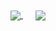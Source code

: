 <a href="https://github.com/darmawan06/">
  <img align="center" src="https://github-readme-stats.vercel.app/api?username=darmawan06&show_icons=true&theme=gradiens" />
</a>

<a style="margin-left:20px" href="https://github.com/darmawan06/">
  <img align="center" src="https://github-readme-stats.vercel.app/api/top-langs/?username=darmawan06&layout=compact" />
</a>

